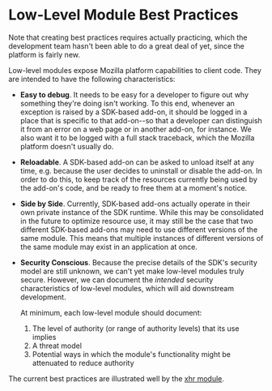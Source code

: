<!-- This Source Code Form is subject to the terms of the Mozilla Public
   - License, v. 2.0. If a copy of the MPL was not distributed with this
   - file, You can obtain one at http://mozilla.org/MPL/2.0/. -->

# Low-Level Module Best Practices #

<span class="aside">
Note that creating best practices requires actually practicing, which
the development team hasn't been able to do a great deal of yet, since the
platform is fairly new.
</span>

Low-level modules expose Mozilla platform
capabilities to client code. They are intended to have the following
characteristics:

  * **Easy to debug**.  It needs to be easy for a developer to figure
    out why something they're doing isn't working.  To this end,
    whenever an exception is raised by a SDK-based add-on, it
    should be logged in a place that is specific to that
    add-on--so that a developer can distinguish it from an error on
    a web page or in another add-on, for instance. We also want it
    to be logged with a full stack traceback, which the Mozilla
    platform doesn't usually do.

  * **Reloadable**. A SDK-based add-on can be asked to unload
    itself at any time, e.g. because the user decides to
    uninstall or disable the add-on. In order to do this,
    to keep track of the resources currently being used by
    the add-on's code, and be ready to free them at a moment's
    notice.

  * **Side by Side**. Currently, SDK-based add-ons actually
    operate in their own private instance of the SDK runtime.
    While this may be consolidated in the future to optimize resource
    use, it may still be the case that two different SDK-based
    add-ons may need to use different versions of the same module.
    This means that multiple instances of different versions of
    the same module may exist in an application at once.

  * **Security Conscious**. Because the precise details of the SDK's
    security model are still unknown, we can't yet make low-level
    modules truly secure. However, we can document the *intended*
    security characteristics of low-level modules, which will
    aid downstream development.

    At minimum, each low-level module should document:

    1. The level of authority (or range of authority levels) that its
       use implies
    2. A threat model
    3. Potential ways in which the module's functionality might
       be attenuated to reduce authority

The current best practices are illustrated well by the
[xhr module](packages/api-utils/docs/xhr.html).